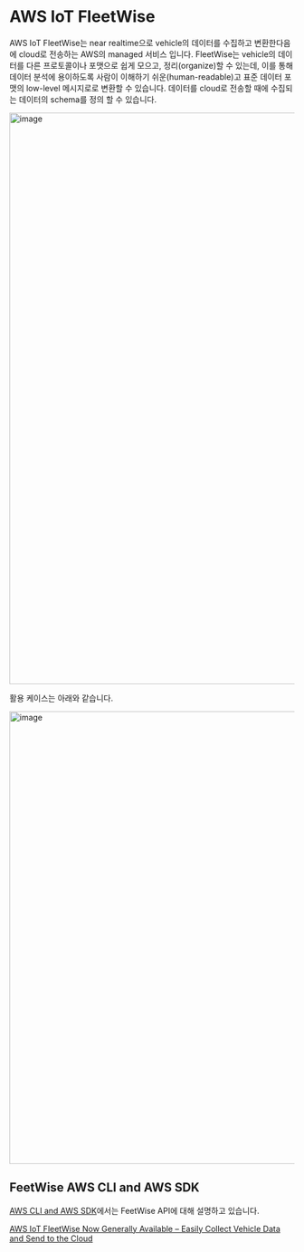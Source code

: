 # AWS IoT FleetWise

AWS IoT FleetWise는 near realtime으로 vehicle의 데이터를 수집하고 변환한다음에 cloud로 전송하는 AWS의 managed 서비스 입니다. FleetWise는 vehicle의 데이터를 다른 프로토콜이나 포맷으로 쉽게 모으고, 정리(organize)할 수 있는데, 이를 통해 데이터 분석에 용이하도록 사람이 이해하기 쉬운(human-readable)고 표준 데이터 포맷의 low-level 메시지로로 변환할 수 있습니다. 데이터를 cloud로 전송할 때에 수집되는 데이터의 schema를 정의 할 수 있습니다. 

<img width="1010" alt="image" src="https://user-images.githubusercontent.com/52392004/184735485-8a7d1a26-cef5-4df2-ae3b-96908c001b7e.png">

활용 케이스는 아래와 같습니다. 

<img width="800" alt="image" src="https://user-images.githubusercontent.com/52392004/192661033-32cf5050-3e0b-4728-b3c6-1c6a4fe00324.png">


## FeetWise AWS CLI and AWS SDK

[AWS CLI and AWS SDK](https://docs.aws.amazon.com/iot-fleetwise/latest/developerguide/update-sdk-cli.html)에서는 FeetWise API에 대해 설명하고 있습니다. 

[AWS IoT FleetWise Now Generally Available – Easily Collect Vehicle Data and Send to the Cloud](https://aws.amazon.com/ko/blogs/aws/aws-iot-fleetwise-now-generally-available-easily-collect-vehicle-data-and-send-to-the-cloud/)
